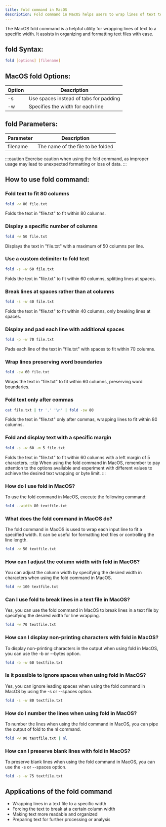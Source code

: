 ```yaml
---
title: fold command in MacOS
description: Fold command in MacOS helps users to wrap lines of text to a specified width. It is a useful tool for formatting and organizing text files efficiently.
---
```


The MacOS fold command is a helpful utility for wrapping lines of text to a specific width. It assists in organizing and formatting text files with ease.


## fold Syntax:
```bash
fold [options] [filename]
```

## MacOS fold Options:
| Option   | Description                             |
|----------|-----------------------------------------|
| -s       | Use spaces instead of tabs for padding  |
| -w       | Specifies the width for each line       |

## fold Parameters:
| Parameter   | Description                             |
|-------------|-----------------------------------------|
| filename    | The name of the file to be folded       |

:::caution
Exercise caution when using the fold command, as improper usage may lead to unexpected formatting or loss of data.
:::
## How to use fold command:
### Fold text to fit 80 columns
```bash
fold -w 80 file.txt
```
Folds the text in "file.txt" to fit within 80 columns.

### Display a specific number of columns
```bash
fold -w 50 file.txt
```
Displays the text in "file.txt" with a maximum of 50 columns per line.

### Use a custom delimiter to fold text
```bash
fold -s -w 60 file.txt
```
Folds the text in "file.txt" to fit within 60 columns, splitting lines at spaces.

### Break lines at spaces rather than at columns
```bash
fold -s -w 40 file.txt
```
Folds the text in "file.txt" to fit within 40 columns, only breaking lines at spaces.

### Display and pad each line with additional spaces
```bash
fold -p -w 70 file.txt
```
Pads each line of the text in "file.txt" with spaces to fit within 70 columns.

### Wrap lines preserving word boundaries
```bash
fold -sw 60 file.txt
```
Wraps the text in "file.txt" to fit within 60 columns, preserving word boundaries.

### Fold text only after commas
```bash
cat file.txt | tr ',' '\n' | fold -sw 80
```
Folds the text in "file.txt" only after commas, wrapping lines to fit within 80 columns.

### Fold and display text with a specific margin
```bash
fold -s -w 60 -m 5 file.txt
```
Folds the text in "file.txt" to fit within 60 columns with a left margin of 5 characters.
:::tip
When using the fold command in MacOS, remember to pay attention to the options available and experiment with different values to achieve the desired text wrapping or byte limit.
:::

### How do I use fold in MacOS?
To use the fold command in MacOS, execute the following command:
```bash
fold --width 80 textfile.txt
```

### What does the fold command in MacOS do?
The fold command in MacOS is used to wrap each input line to fit a specified width. It can be useful for formatting text files or controlling the line length.
```bash
fold -w 50 textfile.txt
```

### How can I adjust the column width with fold in MacOS?
You can adjust the column width by specifying the desired width in characters when using the fold command in MacOS.
```bash
fold -w 100 textfile.txt
```

### Can I use fold to break lines in a text file in MacOS?
Yes, you can use the fold command in MacOS to break lines in a text file by specifying the desired width for line wrapping.
```bash
fold -w 70 textfile.txt
```

### How can I display non-printing characters with fold in MacOS?
To display non-printing characters in the output when using fold in MacOS, you can use the -b or --bytes option.
```bash
fold -b -w 60 textfile.txt
```

### Is it possible to ignore spaces when using fold in MacOS?
Yes, you can ignore leading spaces when using the fold command in MacOS by using the -s or --spaces option.
```bash
fold -s -w 80 textfile.txt
```

### How do I number the lines when using fold in MacOS?
To number the lines when using the fold command in MacOS, you can pipe the output of fold to the nl command.
```bash
fold -w 90 textfile.txt | nl
```

### How can I preserve blank lines with fold in MacOS?
To preserve blank lines when using the fold command in MacOS, you can use the -s or --spaces option.
```bash
fold -s -w 75 textfile.txt
```

## Applications of the fold command

- Wrapping lines in a text file to a specific width
- Forcing the text to break at a certain column width
- Making text more readable and organized
- Preparing text for further processing or analysis